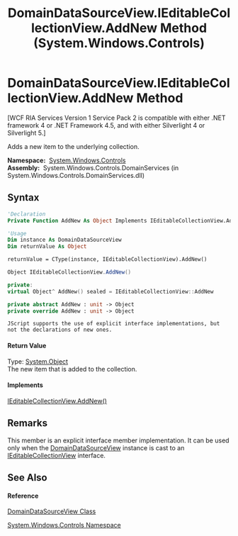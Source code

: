 ﻿---
title: DomainDataSourceView.IEditableCollectionView.AddNew Method  (System.Windows.Controls)
TOCTitle: IEditableCollectionView.AddNew Method
ms:assetid: M:System.Windows.Controls.DomainDataSourceView.System#ComponentModel#IEditableCollectionView#AddNew
ms:mtpsurl: https://msdn.microsoft.com/en-us/library/Ff423228(v=VS.91)
ms:contentKeyID: 28755593
ms.date: 01/27/2012
mtps_version: v=VS.91
f1_keywords:
- System.Windows.Controls.DomainDataSourceView.IEditableCollectionView.AddNew
dev_langs:
- CSharp
- JScript
- VB
- FSharp
- c++
api_location:
- System.Windows.Controls.DomainServices.dll
api_name:
- System.Windows.Controls.DomainDataSourceView.AddNew
api_type:
- Managed
topic_type:
- apiref
- kbSyntax
product_family_name: VS
ROBOTS: INDEX,FOLLOW
---

# DomainDataSourceView.IEditableCollectionView.AddNew Method

\[WCF RIA Services Version 1 Service Pack 2 is compatible with either .NET framework 4 or .NET Framework 4.5, and with either Silverlight 4 or Silverlight 5.\]

Adds a new item to the underlying collection.

**Namespace:**  [System.Windows.Controls](ms590941\(v=vs.91\).md)  
**Assembly:**  System.Windows.Controls.DomainServices (in System.Windows.Controls.DomainServices.dll)

## Syntax

``` vb
'Declaration
Private Function AddNew As Object Implements IEditableCollectionView.AddNew
```

``` vb
'Usage
Dim instance As DomainDataSourceView
Dim returnValue As Object

returnValue = CType(instance, IEditableCollectionView).AddNew()
```

``` csharp
Object IEditableCollectionView.AddNew()
```

``` c++
private:
virtual Object^ AddNew() sealed = IEditableCollectionView::AddNew
```

``` fsharp
private abstract AddNew : unit -> Object 
private override AddNew : unit -> Object 
```

``` jscript
JScript supports the use of explicit interface implementations, but not the declarations of new ones.
```

#### Return Value

Type: [System.Object](https://msdn.microsoft.com/en-us/library/e5kfa45b)  
The new item that is added to the collection.  

#### Implements

[IEditableCollectionView.AddNew()](https://msdn.microsoft.com/en-us/library/Cc490982)  

## Remarks

This member is an explicit interface member implementation. It can be used only when the [DomainDataSourceView](ff422675\(v=vs.91\).md) instance is cast to an [IEditableCollectionView](https://msdn.microsoft.com/en-us/library/Cc452090) interface.

## See Also

#### Reference

[DomainDataSourceView Class](ff422675\(v=vs.91\).md)

[System.Windows.Controls Namespace](ms590941\(v=vs.91\).md)

